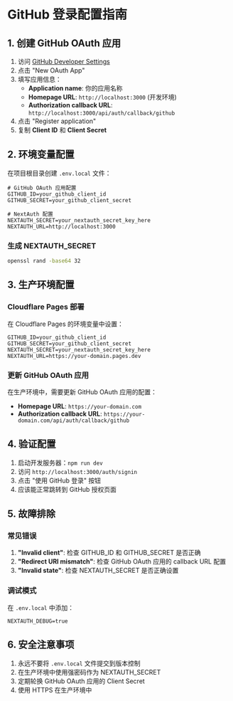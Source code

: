# GitHub 登录配置指南

## 1. 创建 GitHub OAuth 应用

1. 访问 [GitHub Developer Settings](https://github.com/settings/developers)
2. 点击 "New OAuth App"
3. 填写应用信息：
   - **Application name**: 你的应用名称
   - **Homepage URL**: `http://localhost:3000` (开发环境)
   - **Authorization callback URL**: `http://localhost:3000/api/auth/callback/github`
4. 点击 "Register application"
5. 复制 **Client ID** 和 **Client Secret**

## 2. 环境变量配置

在项目根目录创建 `.env.local` 文件：

```env
# GitHub OAuth 应用配置
GITHUB_ID=your_github_client_id
GITHUB_SECRET=your_github_client_secret

# NextAuth 配置
NEXTAUTH_SECRET=your_nextauth_secret_key_here
NEXTAUTH_URL=http://localhost:3000
```

### 生成 NEXTAUTH_SECRET

```bash
openssl rand -base64 32
```

## 3. 生产环境配置

### Cloudflare Pages 部署

在 Cloudflare Pages 的环境变量中设置：

```env
GITHUB_ID=your_github_client_id
GITHUB_SECRET=your_github_client_secret
NEXTAUTH_SECRET=your_nextauth_secret_key_here
NEXTAUTH_URL=https://your-domain.pages.dev
```

### 更新 GitHub OAuth 应用

在生产环境中，需要更新 GitHub OAuth 应用的配置：

- **Homepage URL**: `https://your-domain.com`
- **Authorization callback URL**: `https://your-domain.com/api/auth/callback/github`

## 4. 验证配置

1. 启动开发服务器：`npm run dev`
2. 访问 `http://localhost:3000/auth/signin`
3. 点击 "使用 GitHub 登录" 按钮
4. 应该能正常跳转到 GitHub 授权页面

## 5. 故障排除

### 常见错误

1. **"Invalid client"**: 检查 GITHUB_ID 和 GITHUB_SECRET 是否正确
2. **"Redirect URI mismatch"**: 检查 GitHub OAuth 应用的 callback URL 配置
3. **"Invalid state"**: 检查 NEXTAUTH_SECRET 是否正确设置

### 调试模式

在 `.env.local` 中添加：

```env
NEXTAUTH_DEBUG=true
```

## 6. 安全注意事项

1. 永远不要将 `.env.local` 文件提交到版本控制
2. 在生产环境中使用强密码作为 NEXTAUTH_SECRET
3. 定期轮换 GitHub OAuth 应用的 Client Secret
4. 使用 HTTPS 在生产环境中 